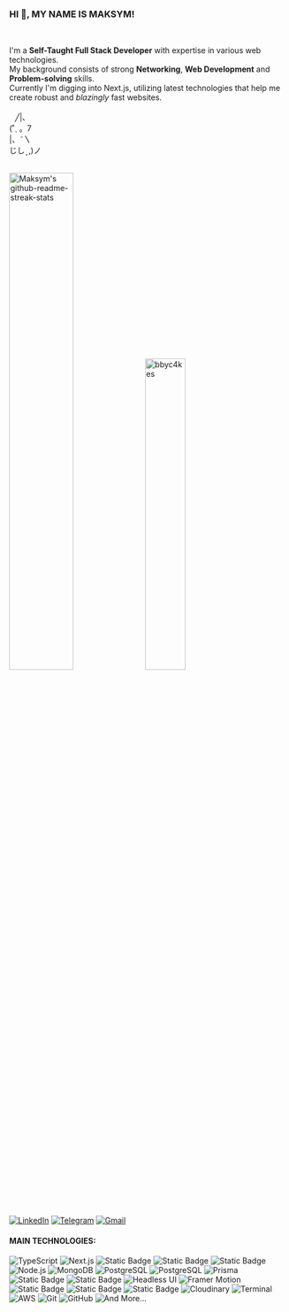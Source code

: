 ### <p align="left"> HI 👋,  MY NAME IS MAKSYM!</p>

</br>
<p align="left">I'm a <b>Self-Taught Full Stack Developer</b> with expertise in various web technologies.<br> My background consists of strong <b>Networking</b>, <b>Web Development</b> and <b>Problem-solving</b> skills.<br> Currently I'm digging into Next.js, utilizing latest technologies that help me create robust and <i>blazingly</i> fast websites.

<br>
<br>
⠀╱|、 ㅤ <br>
(˚ˎ 。7 ㅤ <br>
|、˜〵 ㅤ <br>
じしˍ,)ノ<br>
<br>


<p>
  <img src="https://github-readme-streak-stats-kv.vercel.app?user=bbyc4kes&theme=tokyonight_duo&hide_border=true" width="48%" alt="Maksym's github-readme-streak-stats"/>
  <img width="38%" src="https://github-readme-stats-kv.vercel.app/api/top-langs?username=bbyc4kes&show_icons=true&theme=github_dark&locale=en&layout=compact&hide_border=true" alt="bbyc4kes" />
</p>


[![LinkedIn](https://img.shields.io/badge/LinkedIn-Profile-0A66C2?style=for-the-badge&logo=LinkedIn&labelColor=0A66C2&logoColor=white)](https://www.linkedin.com/in/maksym-azimov-770aa22aa/)
[![Telegram](https://img.shields.io/badge/Telegram-Chat-2CA5E0?style=for-the-badge&logo=Telegram&labelColor=2CA5E0&logoColor=white)](https://t.me/bbyc4kes)
[![Gmail](https://img.shields.io/badge/Gmail-Email-EA4335?style=for-the-badge&logo=Gmail&labelColor=EA4335&logoColor=white)](mailto:azimov.workspace@gmail.com)
</br> 

#### MAIN TECHNOLOGIES:

![TypeScript](https://img.shields.io/badge/TypeScript-3178C6?style=for-the-badge&logo=typescript&labelColor=black&color=3178C6)
![Next.js](https://img.shields.io/badge/Next.js-000000?style=for-the-badge&logo=next.js&labelColor=000000&color=white)
![Static Badge](https://img.shields.io/badge/JavaScript-61DBFB?style=for-the-badge&logo=JavaScript&labelColor=black&color=yellow)
![Static Badge](https://img.shields.io/badge/React-FFFFFF?style=for-the-badge&logo=React&labelColor=black&color=%2361dafb)
![Static Badge](https://img.shields.io/badge/Express-FFFFFF?style=for-the-badge&logo=Express&labelColor=black&color=%23444)
![Node.js](https://img.shields.io/badge/Node.js-339933?style=for-the-badge&logo=node.js&labelColor=black&color=339933)
![MongoDB](https://img.shields.io/badge/MongoDB-47A248?style=for-the-badge&logo=mongodb&labelColor=black&color=47A248)
![PostgreSQL](https://img.shields.io/badge/PostgreSQL-336791?style=for-the-badge&logo=postgresql&labelColor=black&color=336791)
![PostgreSQL](https://img.shields.io/badge/MySQL-336791?style=for-the-badge&logo=mysql&labelColor=black&color=336791)
![Prisma](https://img.shields.io/badge/Prisma-2D3748?style=for-the-badge&logo=prisma&labelColor=black&color=2D3748)
![Static Badge](https://img.shields.io/badge/Redux-FFFFFF?style=for-the-badge&logo=Redux&labelColor=black&color=violet)
![Static Badge](https://img.shields.io/badge/Mongoose-FFFFFF?style=for-the-badge&logo=Mongoose&labelColor=black&color=%23800)
![Headless UI](https://img.shields.io/badge/Headless_UI-38B2AC?style=for-the-badge&labelColor=black&color=38B2AC)
![Framer Motion](https://img.shields.io/badge/Framer_Motion-0055FF?style=for-the-badge&logo=framer&labelColor=black&color=0055FF)
![Static Badge](https://img.shields.io/badge/Styled%20components-FFFFFF?style=for-the-badge&logo=Styled%20Components&labelColor=black&color=rgb(191%2C%2079%2C%20116))
![Static Badge](https://img.shields.io/badge/Sass-FFFFFF?style=for-the-badge&logo=Sass&labelColor=black&color=rgb(204%2C%20102%2C%20153))
![Static Badge](https://img.shields.io/badge/Tailwind%20CSS-FFFFFF?style=for-the-badge&logo=Tailwind%20CSS&labelColor=black&color=rgb(56%20189%20248))
![Cloudinary](https://img.shields.io/badge/Cloudinary-00BFFF?style=for-the-badge&logo=cloudinary&labelColor=black&color=00BFFF)
![Terminal](https://img.shields.io/badge/Terminal-000000?style=for-the-badge&logo=windows-terminal&labelColor=black&color=000000)
![AWS](https://img.shields.io/badge/AWS-232F3E?style=for-the-badge&logo=amazon-aws&labelColor=black&color=232F3E)
![Git](https://img.shields.io/badge/Git-F05032?style=for-the-badge&logo=git&labelColor=black&color=F05032)
![GitHub](https://img.shields.io/badge/GitHub-181717?style=for-the-badge&logo=github&labelColor=black&color=181717)
![And More...](https://img.shields.io/badge/And_More-808080?style=for-the-badge&labelColor=black&color=808080)


<br>
